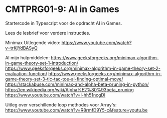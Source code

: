 # CMTPRG01-9: AI in Games

Startercode in Typescript voor de opdracht AI in Games.

Lees de lesbrief voor verdere instructies.

Minimax Uitlegende video:
https://www.youtube.com/watch?v=trKjYdBASyQ

Al mijn hulpmiddelen:
https://www.geeksforgeeks.org/minimax-algorithm-in-game-theory-set-1-introduction/
https://www.geeksforgeeks.org/minimax-algorithm-in-game-theory-set-2-evaluation-function/
https://www.geeksforgeeks.org/minimax-algorithm-in-game-theory-set-3-tic-tac-toe-ai-finding-optimal-move/
https://stackabuse.com/minimax-and-alpha-beta-pruning-in-python/
https://en.wikipedia.org/wiki/Alpha%E2%80%93beta_pruning
https://www.youtube.com/watch?v=l-hh51ncgDI

Uitleg over verschillende loop methodes voor Array's:
https://www.youtube.com/watch?v=R8rmfD9Y5-c&feature=youtu.be